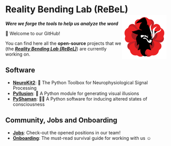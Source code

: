 # Reality Bending Lab (ReBeL) <img src='logo.png' align="right" height="139" />

***Were we forge the tools to help us analyze the word***

👋 Welcome to our GitHub! 

You can find here all the **open-source** projects that we (the [***Reality Bending Lab (ReBeL)***](https://realitybending.github.io/)) are currently working on.

## Software

- [**NeuroKit2**](https://github.com/neuropsychology/NeuroKit): 🧠 The Python Toolbox for Neurophysiological Signal Processing
- [**Pyllusion**](https://github.com/RealityBending/Pyllusion): 🤯 A Python module for generating visual illusions 
- [**PyShaman**](https://github.com/RealityBending/PyShaman): 🧙‍♂️ A Python software for inducing altered states of consciousness

## Community, Jobs and Onboarding

- [**Jobs**](https://github.com/RealityBending/jobs): Check-out the opened positions in our team!
- [**Onboarding**](https://github.com/RealityBending/Onboarding): The must-read survival guide for working with us ☺️
